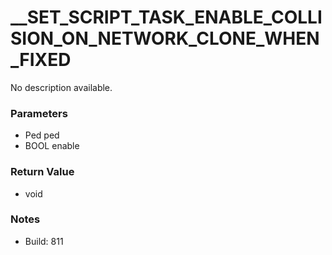 # __SET_SCRIPT_TASK_ENABLE_COLLISION_ON_NETWORK_CLONE_WHEN_FIXED

No description available.

### Parameters
* Ped ped
* BOOL enable

### Return Value
* void

### Notes
* Build: 811

